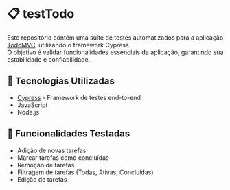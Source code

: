 # 📋 testTodo

Este repositório contém uma suíte de testes automatizados para a aplicação [TodoMVC](https://todomvc.com/), utilizando o framework Cypress.  
O objetivo é validar funcionalidades essenciais da aplicação, garantindo sua estabilidade e confiabilidade.

## 🚀 Tecnologias Utilizadas

- [Cypress](https://www.cypress.io/) - Framework de testes end-to-end  
- JavaScript  
- Node.js 

## 📌 Funcionalidades Testadas
- Adição de novas tarefas
- Marcar tarefas como concluídas
- Remoção de tarefas
- Filtragem de tarefas (Todas, Ativas, Concluídas)
- Edição de tarefas
